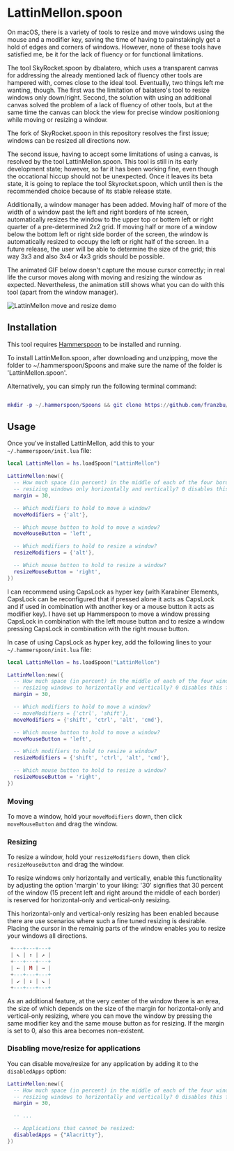 # LattinMellon.spoon

On macOS, there is a variety of tools to resize and move windows using the mouse and a modifier key, saving the time of having to painstakingly get a hold of edges and corners of windows. However, none of these tools have satisfied me, be it for the lack of fluency or for functional limitations. 

The tool SkyRocket.spoon by dbalatero, which uses a transparent canvas for addressing the already mentioned lack of fluency other tools are hampered with, comes close to the ideal tool. Eventually, two things left me wanting, though. The first was the limitation of balatero's tool to resize windows only down/right. Second, the solution with using an additional canvas solved the problem of a lack of fluency of other tools, but at the same time the canvas can block the view for precise window positioniong while moving or resizing a window.

The fork of SkyRocket.spoon in this repository resolves the first issue; windows can be resized all directions now. 

The second issue, having to accept some limitations of using a canvas, is resolved by the tool LattinMellon.spoon. This tool is still in its early development state; however, so far it has been working fine, even though the occational hiccup should not be unexpected. Once it leaves its beta state, it is going to replace the tool Skyrocket.spoon, which until then is the recommended choice because of its stable release state.

Additionally, a window manager has been added. Moving half of more of the width of a window past the left and right borders of hte screen, automatically resizes the window to the upper top or bottem left or right quarter of a pre-determined 2x2 grid. If moving half or more of a window below the bottom left or right side border of the screen, the window is automatically resized to occupy the left or right half of the screen. In a future release, the user will be able to determine the size of the grid; this way 3x3 and also 3x4 or 4x3 grids should be possible.

The animated GIF below doesn't capture the mouse cursor correctly; in real life the cursor moves along with moving and resizing the window as expected. Nevertheless, the animation still shows what you can do with this tool (apart from the window manager).


<img alt="LattinMellon move and resize demo" src="gif/LattinMellon.gif" >

              

## Installation

This tool requires [Hammerspoon](https://www.hammerspoon.org/) to be installed and running.

To install LattinMellon.spoon, after downloading and unzipping, move the folder to ~/.hammerspoon/Spoons and make sure the name of the folder is 'LattinMellon.spoon'. 

Alternatively, you can simply run the following terminal command:

```lua

mkdir -p ~/.hammerspoon/Spoons && git clone https://github.com/franzbu/LattinMellon.spoon.git ~/.hammerspoon/Spoons/LattinMellon.spoon

```

## Usage

Once you've installed LattinMellon, add this to your `~/.hammerspoon/init.lua` file:

```lua
local LattinMellon = hs.loadSpoon("LattinMellon")

LattinMellon:new({
  -- How much space (in percent) in the middle of each of the four borders of the windows do you want to reserve for limiting 
  -- resizing windows only horizontally and vertically? 0 disables this function, 100 disables diagonal resizing.
  margin = 30,

  -- Which modifiers to hold to move a window?
  moveModifiers = {'alt'},

  -- Which mouse button to hold to move a window?
  moveMouseButton = 'left',

  -- Which modifiers to hold to resize a window?
  resizeModifiers = {'alt'},

  -- Which mouse button to hold to resize a window?
  resizeMouseButton = 'right',
})
```
I can recommend using CapsLock as hyper key (with Karabiner Elements, CapsLock can be reconfigured that if pressed alone it acts as CapsLock and if used in combination with another key or a mouse button it acts as modifier key). I have set up Hammerspoon to move a window pressing CapsLock in combination with the left mouse button and to resize a window pressing CapsLock in combination with the right mouse button.

In case of using CapsLock as hyper key, add the following lines to your `~/.hammerspoon/init.lua` file:

```lua
local LattinMellon = hs.loadSpoon("LattinMellon")

LattinMellon:new({
  -- How much space (in percent) in the middle of each of the four window-margins do you want to reserve for limiting 
  -- resizing windows to horizontally and vertically? 0 disables this function, 100 disables diagonal resizing.
  margin = 30,

  -- Which modifiers to hold to move a window?
  -- moveModifiers = {'ctrl', 'shift'},
  moveModifiers = {'shift', 'ctrl', 'alt', 'cmd'},

  -- Which mouse button to hold to move a window?
  moveMouseButton = 'left',

  -- Which modifiers to hold to resize a window?
  resizeModifiers = {'shift', 'ctrl', 'alt', 'cmd'},

  -- Which mouse button to hold to resize a window?
  resizeMouseButton = 'right',
})
```


### Moving

To move a window, hold your `moveModifiers` down, then click `moveMouseButton` and drag the window.

### Resizing

To resize a window, hold your `resizeModifiers` down, then click `resizeMouseButton` and drag the window.

To resize windows only horizontally and vertically, enable this functionality by adjusting the option 'margin' to your liking: '30' signifies that 30 percent of the window (15 precent left and right around the middle of each border) is reserved for horizontal-only and vertical-only resizing.

This horizontal-only and vertical-only resizing has been enabled because there are use scenarios where such a fine tuned resizing is desirable. Placing the cursor in the remainig parts of the window enables you to resize your windows all directions.


```lua
 +---+---+---+
 | ↖ | ↑ | ↗ |
 +---+---+---+
 | ← | M | → |
 +---+---+---+
 | ↙ | ↓ | ↘ |
 +---+---+---+
```


As an additional feature, at the very center of the window there is an erea, the size of which depends on the size of the margin for horizontal-only and vertical-only resizing, where you can move the window by pressing the same modifier key and the same mouse button as for resizing. If the margin is set to 0, also this area becomes non-existent.

### Disabling move/resize for applications

You can disable move/resize for any application by adding it to the `disabledApps` option:

```lua
LattinMellon:new({
  -- How much space (in percent) in the middle of each of the four window-margins do you want to reserve for limiting 
  -- resizing windows to horizontally and vertically? 0 disables this function, 100 disables diagonal resizing.
  margin = 30,

  -- ...

  -- Applications that cannot be resized:
  disabledApps = {"Alacritty"},
})
```

